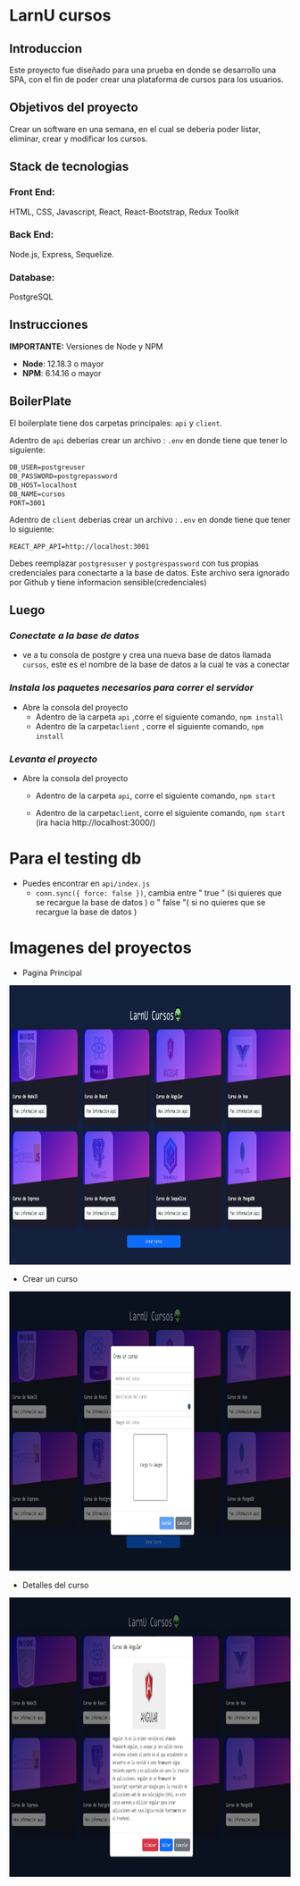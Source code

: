 
# LarnU cursos

## Introduccion

Este proyecto fue diseñado para una prueba en donde se desarrollo una SPA, con el fin de poder crear una plataforma de cursos para los usuarios.

## Objetivos del proyecto
Crear un software en una semana, en el cual se deberia poder
listar, eliminar, crear y modificar los cursos.

## Stack de tecnologias

### Front End:
HTML, CSS, Javascript, React, React-Bootstrap, Redux Toolkit

### Back End:
Node.js, Express, Sequelize.

### Database:
PostgreSQL

## **Instrucciones** 

__IMPORTANTE:__ Versiones de Node y NPM

 * __Node__: 12.18.3 o mayor
 * __NPM__: 6.14.16 o mayor

 
## BoilerPlate

El boilerplate tiene dos carpetas principales: `api` y `client`.

Adentro de `api` deberias crear un archivo : `.env` 
en donde tiene que tener lo siguiente: 

```
DB_USER=postgreuser
DB_PASSWORD=postgrepassword
DB_HOST=localhost
DB_NAME=cursos
PORT=3001

```
Adentro de `client` deberias crear un archivo : `.env` 
en donde tiene que tener lo siguiente: 

```
REACT_APP_API=http://localhost:3001

```
Debes reemplazar `postgresuser` y `postgrespassword` con tus propias credenciales para conectarte a la base de datos. Este archivo sera ignorado por Github y tiene informacion sensible(credenciales)


## Luego
### _Conectate a la base de datos_

 - ve a tu consola de postgre y crea una nueva base de datos llamada `cursos`, este es el nombre de la base de datos a la cual te vas a conectar

### _Instala los paquetes necesarios para correr el servidor_

- Abre la consola del proyecto
    + Adentro de la carpeta `api` ,corre el siguiente comando, `npm install`
    + Adentro de la carpeta`client` , corre el siguiente comando, `npm install` 

### _Levanta el proyecto_

- Abre la consola del proyecto
    + Adentro de la carpeta `api`, corre el siguiente comando, `npm start`
        
    + Adentro de la carpeta`client`, corre el siguiente comando, `npm start` (ira hacia http://localhost:3000/) 

# Para el testing db

- Puedes encontrar en `api/index.js`
    + `conn.sync({ force: false })`, cambia entre " true " (si quieres que se recargue la base de datos ) o " false "( si no quieres que se recargue la base de datos ) 

# Imagenes del proyectos

- Pagina Principal
<p align="center">
  <img height="500rem" width="1200" src="./client/assets/landing.jpg"/>
</p>

- Crear un curso
<p align="center">
  <img height="500rem" width="1200" src="./client/assets/crear.jpg"/>
</p>

- Detalles del curso
<p align="center">
  <img height="500rem" width="1200" src="./client/assets/detalle.jpg"/>
</p>
